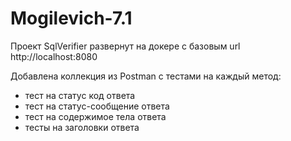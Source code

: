 # Mogilevich-7.1

Проект SqlVerifier развернут на докере с базовым url http://localhost:8080

Добавлена коллекция из Postman с тестами на каждый метод:  
- тест на статус код ответа
- тест на статус-сообщение ответа
- тест на содержимое тела ответа
- тесты на заголовки ответа
